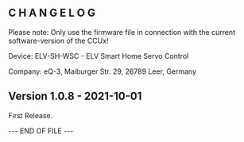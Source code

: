 ﻿C H A N G E L O G
-----------------

Please note: Only use the firmware file in connection with the current software-version of the CCUx!

Device:      ELV-SH-WSC - ELV Smart Home Servo Control 

Company:     eQ-3, Maiburger Str. 29, 26789 Leer, Germany


Version 1.0.8 - 2021-10-01
--------------------------------------------------------------

First Release.

--- END OF FILE ---
